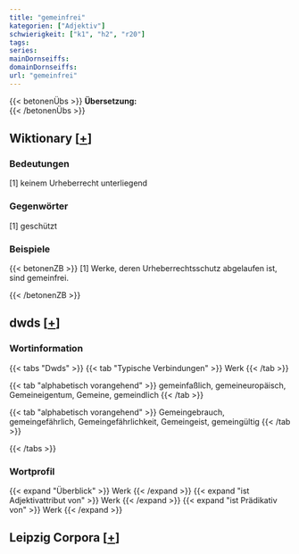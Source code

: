 ```yaml
---
title: "gemeinfrei"
kategorien: ["Adjektiv"]
schwierigkeit: ["k1", "h2", "r20"]
tags:
series:
mainDornseiffs:
domainDornseiffs:
url: "gemeinfrei"
---
```


{{< betonenÜbs >}}
**Übersetzung:**  
{{< /betonenÜbs >}}

## Wiktionary [[+](https://de.wiktionary.org/wiki/gemeinfrei)]

### Bedeutungen
[1] keinem Urheberrecht unterliegend  

### Gegenwörter
[1] geschützt  

### Beispiele
{{< betonenZB >}}
[1] Werke, deren Urheberrechtsschutz abgelaufen ist, sind gemeinfrei.  

{{< /betonenZB >}}


## dwds [[+](https://www.dwds.de/wb/gemeinfrei)]

### Wortinformation
{{< tabs "Dwds" >}}
{{< tab "Typische Verbindungen" >}}
Werk
{{< /tab >}}

{{< tab "alphabetisch vorangehend" >}}
gemeinfaßlich, gemeineuropäisch, Gemeineigentum, Gemeine, gemeindlich
{{< /tab >}}

{{< tab "alphabetisch vorangehend" >}}
Gemeingebrauch, gemeingefährlich, Gemeingefährlichkeit, Gemeingeist, gemeingültig
{{< /tab >}}

{{< /tabs >}}

### Wortprofil
{{< expand "Überblick" >}} Werk {{< /expand >}}
{{< expand "ist Adjektivattribut von" >}} Werk {{< /expand >}}
{{< expand "ist Prädikativ von" >}} Werk {{< /expand >}}

## Leipzig Corpora [[+](https://corpora.uni-leipzig.de/en/res?word=gemeinfrei&corpusId=deu_newscrawl-public_2018)]

